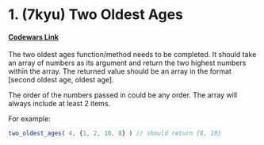 # 1. (7kyu) Two Oldest Ages</summary>

#### [Codewars Link](https://www.codewars.com/kata/511f11d355fe575d2c000001)

The two oldest ages function/method needs to be completed. It should take an array of numbers as its argument and return the two highest numbers within the array. The returned value should be an array in the format [second oldest age, oldest age].

The order of the numbers passed in could be any order. The array will always include at least 2 items.

For example:

```typescript
two_oldest_ages( 4, {1, 2, 10, 8} ) // should return {8, 10}
```

